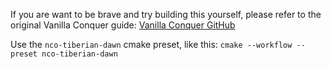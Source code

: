 If you are want to be brave and try building this yourself, please refer to the original Vanilla Conquer guide: [Vanilla Conquer GitHub](https://github.com/TheAssemblyArmada/Vanilla-Conquer/wiki/Compiling-Vanilla-Conquer)

Use the `nco-tiberian-dawn` cmake preset, like this: `cmake --workflow --preset nco-tiberian-dawn`
